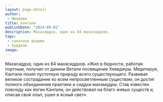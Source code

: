 ```yaml
---
layout: page-detail
author:
 - Яшодеви
title: кантали
publishDate: "2024-09-01"
description: Махасиддха, один из 84 махасиддхов.
tags:
 - санатана дхарма
 - буддизм
image: 
---
```


Махасиддха, один из 84 махасиддхов.
	«Жил в бедности, работая портным, получил от дакини Ветали посвящение Хеваджры. Медитируя, Кантали понял пустотную природу всего существующего. Развивая великое сострадание ко всем непросветленным существам, он достиг полного объединения практики и сиддхи махамудры. Став известен повсюду как йогин Кантали, он действовал на благо живых существ и, описав свой опыт, ушел в ясный свет».


